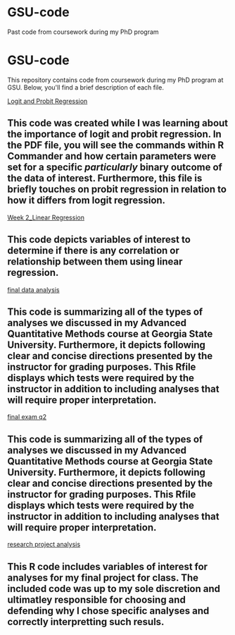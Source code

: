 # GSU-code
Past code from coursework during my PhD program 
# GSU-code

This repository contains code from coursework during my PhD program at GSU. Below, you'll find a brief description of each file.

[Logit and Probit Regression](/Logit%20and%20Probit%20Regression.pdf)

   ## This code was created while I was learning about the importance of logit and probit regression. In the PDF file, you will see the commands within R Commander and how certain parameters were set for a specific *particularly* binary outcome of the data of interest. Furthermore, this file is briefly touches on probit regression in relation to how it differs from logit regression.


[Week 2_Linear Regression](/Week%202_Linear%20Regression.R)

   ## This code depicts variables of interest to determine if there is any correlation or relationship between them using linear regression. 

[final data analysis](/final%20data%20analysis.R)

   ## This code is summarizing all of the types of analyses we discussed in my Advanced Quantitative Methods course at Georgia State University. Furthermore, it depicts following clear and concise directions presented by the instructor for grading purposes. This Rfile displays which tests were required by the instructor in addition to including analyses that will require proper interpretation. 


[final exam q2](/final%20exam%20q2.R)

   ## This code is summarizing all of the types of analyses we discussed in my Advanced Quantitative Methods course at Georgia State University. Furthermore, it depicts following clear and concise directions presented by the instructor for grading purposes. This Rfile displays which tests were required by the instructor in addition to including analyses that will require proper interpretation. 

[research project analysis](/research%20project%20analysis.R)

   ## This R code includes variables of interest for analyses for my final project for class. The included code was up to my sole discretion and ultimatley responsible for choosing and defending why I chose specific analyses and correctly interpretting such resuls. 
